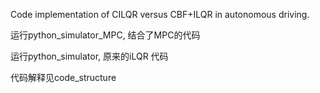 Code implementation of CILQR versus CBF+ILQR in autonomous driving.

运行python_simulator_MPC, 结合了MPC的代码

运行python_simulator, 原来的iLQR 代码

代码解释见code_structure